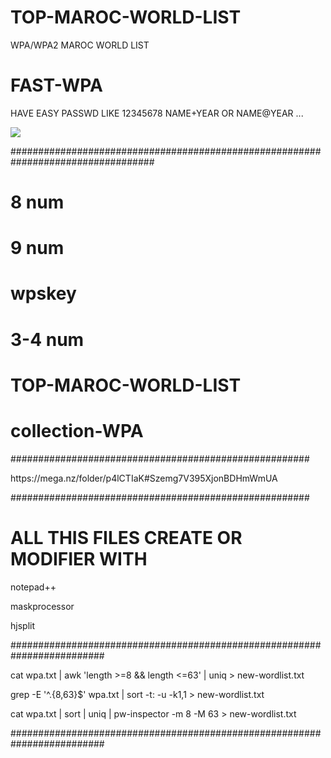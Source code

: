# TOP-MAROC-WORLD-LIST
WPA/WPA2 MAROC WORLD LIST
# FAST-WPA
HAVE EASY PASSWD LIKE 12345678 NAME+YEAR OR NAME@YEAR ...




<img src="https://i.imgur.com/6kSTLSH.png">

##################################################################################

# 8 num
# 9 num
# wpskey
# 3-4 num
# TOP-MAROC-WORLD-LIST
# collection-WPA
<P> ######################################################
<P> https://mega.nz/folder/p4lCTIaK#Szemg7V395XjonBDHmWmUA
<P> ######################################################

# ALL THIS FILES CREATE  OR MODIFIER WITH

<P> notepad++
<P> maskprocessor
<P> hjsplit
 
<P> #########################################################################
<P> 	cat wpa.txt | awk 'length >=8 && length <=63' | uniq > new-wordlist.txt 
<P> 	grep -E '^.{8,63}$' wpa.txt | sort -t: -u -k1,1 > new-wordlist.txt 
<P>  cat wpa.txt | sort | uniq | pw-inspector -m 8 -M 63 > new-wordlist.txt
<P> #########################################################################
 
